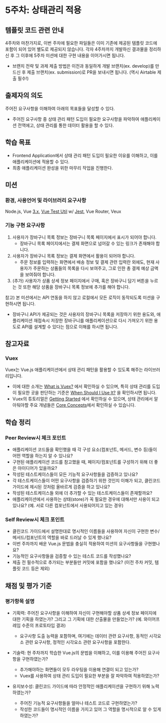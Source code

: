 

# 5주차: 상태관리 적용

## 템플릿 코드 관련 안내

4주차와 마찬가지로, 이번 주차에 필요한 파일들은 이미 기존에 제공된 템플릿 코드에 포함이 되어 있어 별도로 제공되지 않습니다. 각자 4주차까지 개발하신 결과물을 정리하신 후 그 이후에 5주차 미션에 대한 구현 내용을 이어가시면 됩니다.

* 브랜치 전략 및 과제 제출 방법은 이전과 동일하게 개발 브랜치(ex. develop)를 만드신 후 제출 브랜치(ex. submission)로 PR을 보내시면 됩니다. (역시 Airtable 제출 필수!)

## 출제자의 의도

주어진 요구사항을 이해하여 아래의 목표들을 달성할 수 있다.

- 주어진 요구사항 중 상태 관리 패턴 도입이 필요한 요구사항을 파악하여 애플리케이션 전역에고, 상태 관리를 통한 데이터 활용을 할 수 있다.

## 학습 목표

- Frontend Application에서 상태 관리 패턴 도입이 필요한 이유를 이해하고, 이를 애플리케이션에 적용할 수 있다.
- 최종 애플리케이션 완성을 위한 마무리 작업을 진행한다.

## 미션

### 환경, 사용언어 및 라이브러리 요구사항

Node.js, Vue [3.x](http://v3.vuejs.org/), [Vue Test Util](https://next.vue-test-utils.vuejs.org/guide/essentials/a-crash-course.html) w/ [Jest](https://jestjs.io/docs/getting-started), Vue Router, Veux

### 기능 구현 요구사항

1. 사용자가 장바구니 목록 정보는 장바구니 목록 페이지에서 표시가 되어야 합니다.
   * 장바구니 목록 페이지에서는 결제 화면으로 넘어갈 수 있는 링크가 존재해야 합니다.
2. 사용자가 장바구니 목록 정보는 결제 화면에서 활용이 되어야 합니다.
   * 주문 정보를 입력하는 화면에서 배송 정보 및 결제 관련 입력란 외에도, 현재 사용자가 주문하는 상품들의 목록을 다시 보여주고, 그로 인한 총 결제 예상 금액을 보여줘야 합니다.
3. (추가) 사용자가 상품 상세 정보 페이지에서 구매, 혹은 장바구니 담기 버튼을 누르는 것 또한 해당 상품을 장바구니 목록 정보에 추가를 해야 합니다.

참고) 본 미션에서는 API 연동을 하지 않고 로컬에서 모든 로직이 동작되도록 미션을 구현하시면 됩니다.

* 장바구니 API가 제공되는 것은 사용자의 장바구니 목록을 저장하기 위한 용도와, 애플리케이션 재접속시 저장한 장바구니를 애플리케이션으로 다시 가져오기 위한 용도로 API를 설계할 수 있다는 점으로 이해를 하시면 됩니다.

## 참고자료

### Vuex

Vuex는 Vue.js 애플리케이션에서 상태 관리 패턴을 활용할 수 있도록 해주는 라이브러리입니다.

* 이에 대한 소개는 [What is Vuex?](https://vuex.vuejs.org/#what-is-vuex) 에서 확인하실 수 있으며, 특히 상태 관리를 도입이 필요한 곳을 판단하는 기준은 [When Should I Use It?](https://vuex.vuejs.org/#when-should-i-use-it) 을 확인하시면 됩니다.
* Vuex의 튜토리얼은 [Getting Started](https://vuex.vuejs.org/guide/) 에서 확인하실 수 있으며, 상태 관리에서 알아둬야할 주요 개념들은 [Core Concepts](https://vuex.vuejs.org/guide/state.html)에서 확인하실 수 있습니다.

## 학습 정리

###  Peer Review시 체크 포인트

* 애플리케이션 코드들을 확인했을 때 각 구성 요소(컴포넌트, 메서드, 변수 등)들이 어떤 역할을 하는지 알 수 있나요?
* 구현된 애플리케이션 코드를 참고했을 때, 페이지/컴포넌트를 구성하기 위해 더 좋은 아이디어가 있을까요?
* 작성된 테스트케이스들이 모든 기능적 요구사항들을 검증하고 있나요?
* 각 테스트케이스들이 어떤 요구사항을 검증하기 위한 것인지 이해가 되고, 클린코드 가이드에 제시된 것처럼 올바르게 검증을 하고 있나요?
* 작성된 테스트케이스들 외에 더 추가할 수 있는 테스트케이스들이 존재할까요?
* 애플리케이션에서 사용하는 상태(store)가 꼭 필요한 경우에 대해서만 사용이 되고 있나요? (예. 서로 다른 컴포넌트에서 사용되어지고 있는 경우)

### Self Review시 체크 포인트

* 클린코드 가이드에서 설명한대로 명시적인 이름들을 사용하여 자신이 구현한 변수/메서드/컴포넌트의 역할을 바로 드러날 수 있게 했나요?
* 이번 주차까지 배운 Vue.js 문법을 충실히 적용하여 미션의 요구사항들을 구현했나요?
* 기능적인 요구사항들을 검증할 수 있는 테스트 코드를 작성했나요?
* 제출 전 필수적으로 추가되는 부분들만 커밋에 포함을 했나요? (이전 주차 커밋, 템플릿 코드 등은 제외)

## 채점 및 평가 기준

### 평가항목 설명

* 기획력: 주어진 요구사항을 이해하여 자신이 구현해야할 상품 상세 정보 페이지에 대한 기획을 하였는가? 그리고 그 기획에 대한 산출물을 만들었는가? (예. 와이어프레임 수준의 프로토타입 결과)
  * 요구사항 도출 능력을 포함하며, 여기에는 데이터 관련 요구사항, 동적인 시각요소 관련 요구사항, 정적인 시각요소 관련 요구사항을 포함한다.
* 기술력: 현 주차까지 학습한 Vue.js의 문법을 이해하고, 이를 이용해 주어진 요구사항을 구현하였는가?
  * 추가해야하는 화면들이 모두 라우팅을 이용해 연결이 되고 있는가?
  * Vuex를 사용하여 상태 관리 도입이 필요한 부분을 잘 파악하여 적용하였는가?
  
* 유지보수성: 클린코드 가이드에 따라 안정적인 애플리케이션을 구현하기 위해 노력하였는가?
  * 주어진 기능적 요구사항들을 얼마나 테스트 코드로 구현하였는가?
  * 작성한 코드들이 명시적인 이름을 가지고 있어 그 역할을 명시적으로 알 수 있게 하였는가?